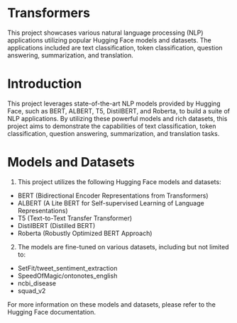 # Transformers
This project showcases various natural language processing (NLP) applications utilizing popular Hugging Face models and datasets. The applications included are text classification, token classification, question answering, summarization, and translation.

# Introduction
This project leverages state-of-the-art NLP models provided by Hugging Face, such as BERT, ALBERT, T5, DistilBERT, and Roberta, to build a suite of NLP applications. By utilizing these powerful models and rich datasets, this project aims to demonstrate the capabilities of text classification, token classification, question answering, summarization, and translation tasks.

# Models and Datasets
1. This project utilizes the following Hugging Face models and datasets:
 * BERT (Bidirectional Encoder Representations from Transformers)
 * ALBERT (A Lite BERT for Self-supervised Learning of Language Representations)
 * T5 (Text-to-Text Transfer Transformer)
 * DistilBERT (Distilled BERT)
 * Roberta (Robustly Optimized BERT Approach)

2. The models are fine-tuned on various datasets, including but not limited to:
 * SetFit/tweet_sentiment_extraction
 * SpeedOfMagic/ontonotes_english
 * ncbi_disease
 * squad_v2

For more information on these models and datasets, please refer to the Hugging Face documentation.
